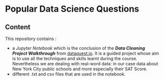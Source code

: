 # Popular Data Science Questions

## Content

This repository contains :

- a *Jupyter Notebook* which is the conclusion of the ***Data Cleaning Project Walkthrough*** from [dataquest.io](dataquest.io). It is a guided project whose aim is to use all the techniques and skills learnt during the course. Nevertheless we are dealing with real-word data: in our case data about New York City public schools and more especially their SAT Score.
- different .txt and csv files that are used in the notebook.

